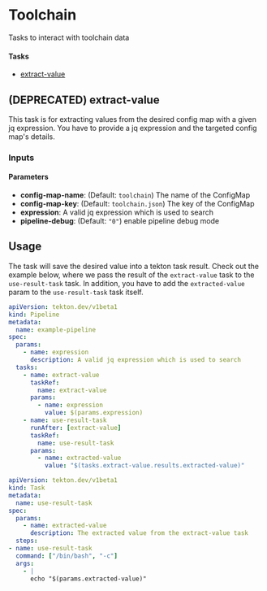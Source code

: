 # Toolchain
Tasks to interact with toolchain data

#### Tasks
- [extract-value](#extract-value)

## (DEPRECATED) extract-value
This task is for extracting values from the desired config map with a given jq expression.
You have to provide a jq expression and the targeted config map's details.

### Inputs

#### Parameters

- **config-map-name**: (Default: `toolchain`) The name of the ConfigMap
- **config-map-key**: (Default: `toolchain.json`) The key of the ConfigMap
- **expression**: A valid jq expression which is used to search
- **pipeline-debug**: (Default: `"0"`) enable pipeline debug mode

## Usage

The task will save the desired value into a tekton task result.
Check out the example below, where we pass the result of the `extract-value` task to the `use-result-task` task.
In addition, you have to add the `extracted-value` param to the `use-result-task` task itself.

``` yaml
apiVersion: tekton.dev/v1beta1
kind: Pipeline
metadata:
  name: example-pipeline
spec:
  params:
    - name: expression
      description: A valid jq expression which is used to search
  tasks:
    - name: extract-value
      taskRef:
        name: extract-value
      params:
        - name: expression
          value: $(params.expression)
    - name: use-result-task
      runAfter: [extract-value]
      taskRef:
        name: use-result-task
      params:
        - name: extracted-value
          value: "$(tasks.extract-value.results.extracted-value)"
```
``` yaml
apiVersion: tekton.dev/v1beta1
kind: Task
metadata:
  name: use-result-task
spec:
  params:
    - name: extracted-value
      description: The extracted value from the extract-value task
  steps:
- name: use-result-task
  command: ["/bin/bash", "-c"]
  args:
    - |
      echo "$(params.extracted-value)"
```
